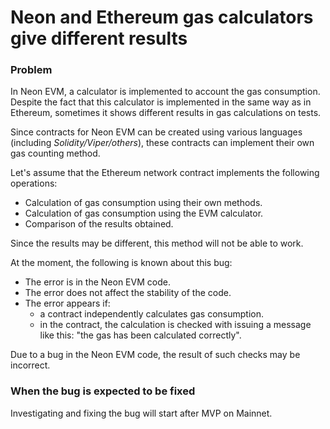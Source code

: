 # Neon and Ethereum gas calculators give different results

### Problem
In Neon EVM, a calculator is implemented to account the gas consumption.
Despite the fact that this calculator is implemented in the same way as in Ethereum, sometimes it shows different results in gas calculations on tests.  

Since contracts for Neon EVM can be created using various languages (including *Solidity/Viper/others*), these contracts can implement their own gas counting method.  

Let's assume that the Ethereum network contract implements the following operations:
  * Calculation of gas consumption using their own methods.
  * Calculation of gas consumption using the EVM calculator.
  * Comparison of the results obtained.

Since the results may be different, this method will not be able to work.

At the moment, the following is known about this bug:
  * The error is in the Neon EVM code.
  * The error does not affect the stability of the code.
  * The error appears if:
    * a contract independently calculates gas consumption.
    * in the contract, the calculation is checked with issuing a message like this: "the gas has been calculated correctly".

Due to a bug in the Neon EVM code, the result of such checks may be incorrect.

### When the bug is expected to be fixed
Investigating and fixing the bug will start after MVP on Mainnet.

